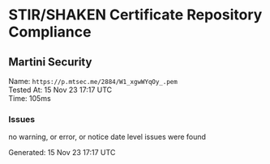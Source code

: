 # STIR/SHAKEN Certificate Repository Compliance

## Martini Security

Name: `https://p.mtsec.me/2884/W1_xgwWYqOy_.pem`\
Tested At: 15 Nov 23 17:17 UTC\
Time: 105ms

### Issues

no warning, or error, or notice date level issues were found

Generated: 15 Nov 23 17:17 UTC